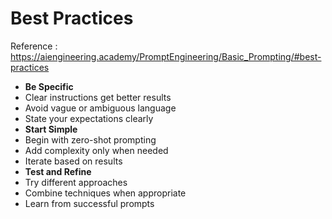 # Best Practices

Reference : https://aiengineering.academy/PromptEngineering/Basic_Prompting/#best-practices

 - **Be Specific**
 - Clear instructions get better results
 - Avoid vague or ambiguous language
 - State your expectations clearly
 - **Start Simple**
 - Begin with zero-shot prompting
 - Add complexity only when needed
 - Iterate based on results
 - **Test and Refine**
 - Try different approaches
 - Combine techniques when appropriate
 - Learn from successful prompts

